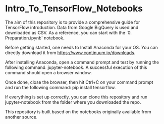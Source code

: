 # Intro_To_TensorFlow_Notebooks

The aim of this repository is to provide a comprehensive guide for TensorFlow introduction. Data from Google BigQuery is used and downloaded as CSV. As a reference, you can start with the '0. Preparation.ipynb' notebook.

Before getting started, one needs to Install Anaconda for your OS. You can directly download it from https://www.continuum.io/downloads.

After installing Anaconda, open a command prompt and test by running the following command: jupyter-notebook. A successful execution of this command should open a browser window.

Once done, close the browser, then hit Ctrl+C on your command prompt and run the following command: pip install tensorflow.

If everything is set up correctly, you can clone this repository and run jupyter-notebook from the folder where you downloaded the repo.

This repository is built based on the notebooks originally available from another source.